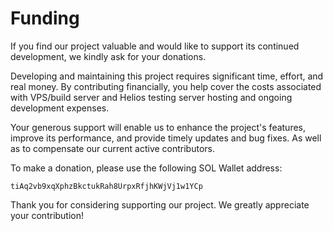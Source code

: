 # Funding

If you find our project valuable and would like to support its continued development, we kindly ask for your donations. 

Developing and maintaining this project requires significant time, effort, and real money. By contributing financially, you help cover the costs associated with VPS/build server and Helios testing server hosting and ongoing development expenses.

Your generous support will enable us to enhance the project's features, improve its performance, and provide timely updates and bug fixes. As well as to compensate our current active  contributors.

To make a donation, please use the following SOL Wallet address:

```
tiAq2vb9xqXphzBkctukRah8UrpxRfjhKWjVj1w1YCp
```

Thank you for considering supporting our project. We greatly appreciate your contribution!




